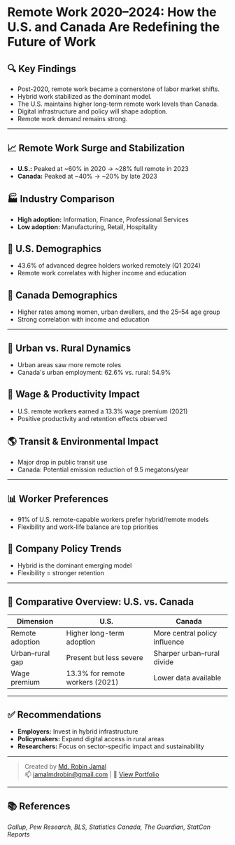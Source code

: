 # Remote Work 2020–2024: How the U.S. and Canada Are Redefining the Future of Work

## 🔍 Key Findings
- Post-2020, remote work became a cornerstone of labor market shifts.
- Hybrid work stabilized as the dominant model.
- The U.S. maintains higher long-term remote work levels than Canada.
- Digital infrastructure and policy will shape adoption.
- Remote work demand remains strong.

---

## 📈 Remote Work Surge and Stabilization
- **U.S.:** Peaked at ~60% in 2020 → ~28% full remote in 2023  
- **Canada:** Peaked at ~40% → ~20% by late 2023

## 🏭 Industry Comparison
- **High adoption:** Information, Finance, Professional Services  
- **Low adoption:** Manufacturing, Retail, Hospitality

## 👤 U.S. Demographics
- 43.6% of advanced degree holders worked remotely (Q1 2024)
- Remote work correlates with higher income and education

## 👥 Canada Demographics
- Higher rates among women, urban dwellers, and the 25–54 age group
- Strong correlation with income and education

---

## 🌆 Urban vs. Rural Dynamics
- Urban areas saw more remote roles  
- Canada's urban employment: 62.6% vs. rural: 54.9%

## 💸 Wage & Productivity Impact
- U.S. remote workers earned a 13.3% wage premium (2021)
- Positive productivity and retention effects observed

## 🌎 Transit & Environmental Impact
- Major drop in public transit use  
- Canada: Potential emission reduction of 9.5 megatons/year

---

## 📊 Worker Preferences
- 91% of U.S. remote-capable workers prefer hybrid/remote models
- Flexibility and work-life balance are top priorities

## 🏢 Company Policy Trends
- Hybrid is the dominant emerging model  
- Flexibility = stronger retention

---

## 🧭 Comparative Overview: U.S. vs. Canada
| Dimension         | U.S.                                | Canada                            |
|------------------|--------------------------------------|-----------------------------------|
| Remote adoption  | Higher long-term adoption            | More central policy influence     |
| Urban–rural gap  | Present but less severe              | Sharper urban–rural divide        |
| Wage premium     | 13.3% for remote workers (2021)      | Lower data available              |

---

## ✅ Recommendations
- **Employers:** Invest in hybrid infrastructure  
- **Policymakers:** Expand digital access in rural areas  
- **Researchers:** Focus on sector-specific impact and sustainability
---

> Created by [Md. Robin Jamal](https://www.linkedin.com/in/robinjamal)  
> 📫 jamalmdrobin@gmail.com | 📁 [View Portfolio](https://github.com/pyakathon)
---

## 📚 References
*Gallup, Pew Research, BLS, Statistics Canada, The Guardian, StatCan Reports*
